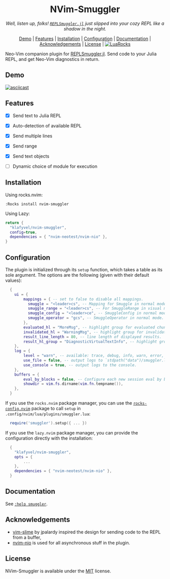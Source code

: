<div align="center">

# NVim-Smuggler

*Well, listen up, folks! [`REPLSmuggler.jl`](https://github.com/klafyvel/REPLSmuggler.jl) just slipped into your cozy REPL like a shadow in the night.*

[Demo](#Demo) | [Features](#Features) | [Installation](#Installation) | [Configuration](#Configuration) | [Documentation](#Documentation) | [Acknowledgements](#Acknowledgements) | [License](#License) | [![LuaRocks](https://img.shields.io/luarocks/v/Klafyvel/nvim-smuggler?logo=lua&color=purple)](https://luarocks.org/modules/Klafyvel/nvim-smuggler)
</div>

Neo-Vim companion plugin for [REPLSmuggler.jl](https://github.com/klafyvel/REPLSmuggler.jl). Send code to your Julia REPL, and get Neo-Vim diagnostics in return.


## Demo

[![asciicast](https://asciinema.org/a/W6RTJeVzRL3SvUIHfuauLGDF7.svg)](https://asciinema.org/a/W6RTJeVzRL3SvUIHfuauLGDF7)

## Features

- [x]  Send text to Julia REPL
- [x]  Auto-detection of available REPL
- [x]  Send multiple lines
- [x]  Send range
- [x]  Send text objects
- [ ]  Dynamic choice of module for execution


## Installation

Using rocks.nvim:
```
:Rocks install nvim-smuggler
```

Using Lazy:

```lua
return {
  "klafyvel/nvim-smuggler",
  config=true,
  dependencies = { "nvim-neotest/nvim-nio" },
}
```
    
## Configuration

The plugin is initialized through its `setup` function, which takes a table as
its sole argument. The options are the following (given with their default
values): 
```lua
  {
    ui = {
        mappings = { -- set to false to disable all mappings.
          smuggle = "<leader>cs", -- Mapping for Smuggle in normal mode.
          smuggle_range = "<leader>cs", -- For SmuggleRange in visual mode.
          smuggle_config = "<leader>ce", -- SmuggleConfig in normal mode.
          smuggle_operator = "gcs", -- SmuggleOperator in normal mode.
        },
        evaluated_hl = "MoreMsg", -- highlight group for evaluated chunks.
        invalidated_hl = "WarningMsg", -- highlight group for invalidated evaluated chunks.
        result_line_length = 80, -- line length of displayed results.
        result_hl_group = "DiagnosticVirtualTextInfo", -- highlight group used for results.
    },
    log = {
        level = "warn", -- available: trace, debug, info, warn, error, fatal
        use_file = false, -- output logs to `stdpath("data")/smuggler.log`, e.g. `~/.local/share/nvim/smuggler.log `
        use_console = true, -- output logs to the console.
    },
    buffers = {
        eval_by_blocks = false, -- Configure each new session eval by block attribute.
        showdir = vim.fs.dirname(vim.fn.tempname()),
    },
  }
```

If you use the `rocks.nvim` package manager, you can use the
[`rocks-config.nvim`](https://github.com/nvim-neorocks/rocks-config.nvim) package to call `setup` in
`.config/nvim/lua/plugins/smuggler.lua`: 
```lua
  require('smuggler').setup({ ... })
```

If you use the `lazy.nvim` package manager, you can provide the configuration
directly with the installation: 
```lua
  {
    "klafyvel/nvim-smuggler",
    opts = {
        ...
    },
    dependencies = { "nvim-neotest/nvim-nio" },
  }
```

## Documentation

See [`:help smuggler`](https://github.com/klafyvel/nvim-smuggler/blob/main/doc/smuggler.txt).


## Acknowledgements

 - [vim-slime](https://github.com/jpalardy/vim-slime) by jpalardy inspired the design for sending code to the REPL from a buffer,
 - [nvim-nio](https://github.com/nvim-neotest/nvim-nio) is used for all asynchronous stuff in the plugin.


## License

NVim-Smuggler is available under the [MIT](https://choosealicense.com/licenses/mit/) license.


